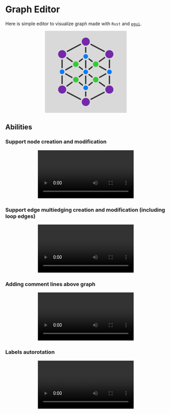 # Graph Editor

Here is simple editor to visualize graph made with `Rust` and [`egui`](https://github.com/emilk/egui).


<p align="center">
    <img src="media/logo_1.png", alt="Logo">
</p>

## Abilities

### Support node creation and modification

<p align="center">
    <video src="media/node.mp4", alt="Node"></video>
</p>

### Support edge multiedging creation and modification (including loop edges)

<p align="center">
    <video src="media/edges.mp4", alt="Edges"></video>
</p> 

### Adding comment lines above graph

<p align="center">
    <video src="media/comments.mp4", alt="Comment_lines"></video>
</p> 

### Labels autorotation

<p align="center">
    <video src="media/labels-rotation.mp4", alt="Labels_rotation"></video>
</p> 
